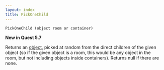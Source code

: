 ```yaml
---
layout: index
title: PickOneChild
---
```


    PickOneChild (object room or container)

**New in Quest 5.7**    

Returns an [object](../types/object.html), picked at random from the direct children of the given object (so if the given object is a room, this would be any object in the room, but not including objects inside containers). Returns null if there are none.